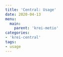```yaml
---
title: 'Central: Usage'
date: 2020-04-13
menu:
  main:
    parent: 'krei-metio'
categories:
- 'krei-central'
tags:
- usage
---
```

